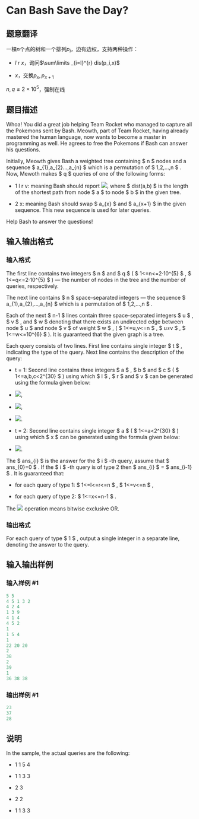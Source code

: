 # Can Bash Save the Day?

## 题意翻译

一棵$n$个点的树和一个排列$p_i$，边有边权，支持两种操作：

- $l\ r\ x$，询问$\sum\limits _{i=l}^{r} dis(p_i,x)$

- $x$，交换$p_x,p_{x+1}$

$n,q\leq 2\times 10^5$，强制在线

## 题目描述

Whoa! You did a great job helping Team Rocket who managed to capture all the Pokemons sent by Bash. Meowth, part of Team Rocket, having already mastered the human language, now wants to become a master in programming as well. He agrees to free the Pokemons if Bash can answer his questions.

Initially, Meowth gives Bash a weighted tree containing $ n $ nodes and a sequence $ a_{1},a_{2}...,a_{n} $ which is a permutation of $ 1,2,...,n $ . Now, Mewoth makes $ q $ queries of one of the following forms:

- 1 l r v: meaning Bash should report ![](https://cdn.luogu.com.cn/upload/vjudge_pic/CF757G/ea8253b2e126f0f9a4f7e577c28110ed4a318c5a.png), where $ dist(a,b) $ is the length of the shortest path from node $ a $ to node $ b $ in the given tree.

- 2 x: meaning Bash should swap $ a_{x} $ and $ a_{x+1} $ in the given sequence. This new sequence is used for later queries.

Help Bash to answer the questions!

## 输入输出格式

### 输入格式

The first line contains two integers $ n $ and $ q $ ( $ 1<=n<=2·10^{5} $ , $ 1<=q<=2·10^{5} $ ) — the number of nodes in the tree and the number of queries, respectively.

The next line contains $ n $ space-separated integers — the sequence $ a_{1},a_{2},...,a_{n} $ which is a permutation of $ 1,2,...,n $ .

Each of the next $ n-1 $ lines contain three space-separated integers $ u $ , $ v $ , and $ w $ denoting that there exists an undirected edge between node $ u $ and node $ v $ of weight $ w $ , ( $ 1<=u,v<=n $ , $ u≠v $ , $ 1<=w<=10^{6} $ ). It is guaranteed that the given graph is a tree.

Each query consists of two lines. First line contains single integer $ t $ , indicating the type of the query. Next line contains the description of the query:

- t = 1: Second line contains three integers $ a $ , $ b $ and $ c $ ( $ 1<=a,b,c&lt;2^{30} $ ) using which $ l $ , $ r $ and $ v $ can be generated using the formula given below:

- ![](https://cdn.luogu.com.cn/upload/vjudge_pic/CF757G/8aee8013a9e038e56ef819c034e3f838e39c5b69.png),

- ![](https://cdn.luogu.com.cn/upload/vjudge_pic/CF757G/8a6ca8e44774777b9443d62d70704ae5a8cbd864.png),

- ![](https://cdn.luogu.com.cn/upload/vjudge_pic/CF757G/2332d289771b1a35329bc48f3b3da516601f653d.png).

- t = 2: Second line contains single integer $ a $ ( $ 1<=a&lt;2^{30} $ ) using which $ x $ can be generated using the formula given below:

- ![](https://cdn.luogu.com.cn/upload/vjudge_pic/CF757G/eb2a03b6eebdb7c4867abe4c7844cc3adf9f4a53.png).

The $ ans_{i} $ is the answer for the $ i $ -th query, assume that $ ans_{0}=0 $ . If the $ i $ -th query is of type 2 then $ ans_{i} $ = $ ans_{i-1} $ . It is guaranteed that:

- for each query of type 1: $ 1<=l<=r<=n $ , $ 1<=v<=n $ ,

- for each query of type 2: $ 1<=x<=n-1 $ .

The ![](https://cdn.luogu.com.cn/upload/vjudge_pic/CF757G/4298d47c0191af3c0a3103f431751061bc7e2362.png) operation means bitwise exclusive OR.

### 输出格式

For each query of type $ 1 $ , output a single integer in a separate line, denoting the answer to the query.

## 输入输出样例

### 输入样例 #1

```cpp
5 5
4 5 1 3 2
4 2 4
1 3 9
4 1 4
4 5 2
1
1 5 4
1
22 20 20
2
38
2
39
1
36 38 38

```
### 输出样例 #1

```cpp
23
37
28

```
## 说明

In the sample, the actual queries are the following:

- 1 1 5 4

- 1 1 3 3

- 2 3

- 2 2

- 1 1 3 3

